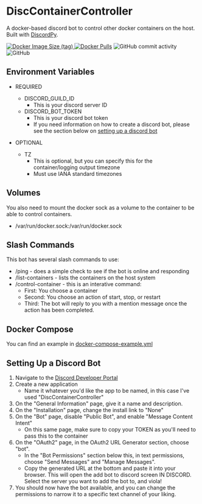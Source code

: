 # DiscContainerController
A docker-based discord bot to control other docker containers on the host. Built with [DiscordPy](https://discordpy.readthedocs.io/en/stable/).

<a href="https://hub.docker.com/r/thisismynameok/disc-container-controller"><img alt="Docker Image Size (tag)" src="https://img.shields.io/docker/image-size/thisismynameok/disc-container-controller/latest?style=for-the-badge">
<img alt="Docker Pulls" src="https://img.shields.io/docker/pulls/thisismynameok/disc-container-controller?style=for-the-badge"></a>
<img alt="GitHub commit activity" src="https://img.shields.io/github/commit-activity/m/thisismygithubok/DiscContainerController?color=brightgreen&style=for-the-badge">
<img alt="GitHub" src="https://img.shields.io/github/license/thisismygithubok/DiscContainerController?style=for-the-badge"></p>

## Environment Variables ##
- REQUIRED
    - DISCORD_GUILD_ID
        - This is your discord server ID
    - DISCORD_BOT_TOKEN
        - This is your discord bot token
        - If you need information on how to create a discord bot, please see the section below on [setting up a discord bot](#setting-up-a-discord-bot)

- OPTIONAL
    - TZ
        - This is optional, but you can specify this for the container/logging output timezone
        - Must use IANA standard timezones

## Volumes ##
You also need to mount the docker sock as a volume to the container to be able to control containers.
- /var/run/docker.sock:/var/run/docker.sock

## Slash Commands ##
This bot has several slash commands to use:
- /ping - does a simple check to see if the bot is online and responding
- /list-containers - lists the containers on the host system
- /control-container - this is an interative command:
    - First: You choose a container
    - Second: You choose an action of start, stop, or restart
    - Third: The bot will reply to you with a mention message once the action has been completed.

## Docker Compose ##
You can find an example in [docker-compose-example.yml](https://github.com/thisismygithubok/DiscContainerController/blob/main/docker-compose-example.yml)

## Setting Up a Discord Bot ##
1. Navigate to the [Discord Developer Portal](https://discord.com/developers/applications)
2. Create a new application
    - Name it whatever you'd like the app to be named, in this case I've used "DiscContainerController"
3. On the "General Information" page, give it a name and description.
4. On the "Installation" page, change the install link to "None"
5. On the "Bot" page, disable "Public Bot", and enable "Message Content Intent"  
    - On this same page, make sure to copy your TOKEN as you'll need to pass this to the container
6. On the "OAuth2" page, in the OAuth2 URL Generator section, choose "bot".
    - In the "Bot Permissions" section below this, in text permissions, choose "Send Messages" and "Manage Messages".
    - Copy the generated URL at the bottom and paste it into your browser. This will open the add bot to discord screen IN DISCORD. Select the server you want to add the bot to, and viola!
7. You should now have the bot available, and you can change the permissions to narrow it to a specific text channel of your liking.
